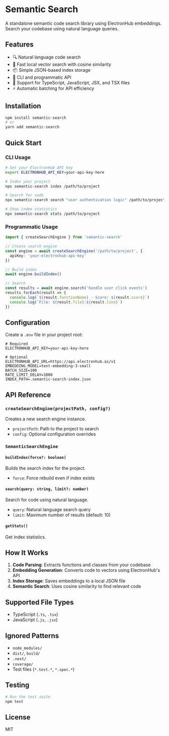 # Semantic Search

A standalone semantic code search library using ElectronHub embeddings. Search your codebase using natural language queries.

## Features

- 🔍 Natural language code search
- 🚀 Fast local vector search with cosine similarity
- 📦 Simple JSON-based index storage
- 🔧 CLI and programmatic API
- 🎯 Support for TypeScript, JavaScript, JSX, and TSX files
- ⚡ Automatic batching for API efficiency

## Installation

```bash
npm install semantic-search
# or
yarn add semantic-search
```

## Quick Start

### CLI Usage

```bash
# Set your ElectronHub API key
export ELECTRONHUB_API_KEY=your-api-key-here

# Index your project
npx semantic-search index /path/to/project

# Search for code
npx semantic-search search "user authentication logic" /path/to/project

# Show index statistics
npx semantic-search stats /path/to/project
```

### Programmatic Usage

```typescript
import { createSearchEngine } from 'semantic-search'

// Create search engine
const engine = await createSearchEngine('/path/to/project', {
  apiKey: 'your-electronhub-api-key'
})

// Build index
await engine.buildIndex()

// Search
const results = await engine.search('handle user click events')
results.forEach(result => {
  console.log(`${result.functionName} - Score: ${result.score}`)
  console.log(`File: ${result.file}:${result.line}`)
})
```

## Configuration

Create a `.env` file in your project root:

```env
# Required
ELECTRONHUB_API_KEY=your-api-key-here

# Optional
ELECTRONHUB_API_URL=https://api.electronhub.ai/v1
EMBEDDING_MODEL=text-embedding-3-small
BATCH_SIZE=100
RATE_LIMIT_DELAY=1000
INDEX_PATH=.semantic-search-index.json
```

## API Reference

### `createSearchEngine(projectPath, config?)`

Creates a new search engine instance.

- `projectPath`: Path to the project to search
- `config`: Optional configuration overrides

### `SemanticSearchEngine`

#### `buildIndex(force?: boolean)`

Builds the search index for the project.

- `force`: Force rebuild even if index exists

#### `search(query: string, limit?: number)`

Search for code using natural language.

- `query`: Natural language search query
- `limit`: Maximum number of results (default: 10)

#### `getStats()`

Get index statistics.

## How It Works

1. **Code Parsing**: Extracts functions and classes from your codebase
2. **Embedding Generation**: Converts code to vectors using ElectronHub's API
3. **Index Storage**: Saves embeddings to a local JSON file
4. **Semantic Search**: Uses cosine similarity to find relevant code

## Supported File Types

- TypeScript (`.ts`, `.tsx`)
- JavaScript (`.js`, `.jsx`)

## Ignored Patterns

- `node_modules/`
- `dist/`, `build/`
- `.next/`
- `coverage/`
- Test files (`*.test.*`, `*.spec.*`)

## Testing

```bash
# Run the test suite
npm test
```

## License

MIT